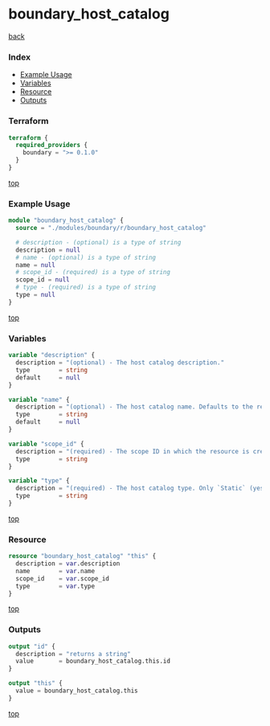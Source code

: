 # boundary_host_catalog

[back](../boundary.md)

### Index

- [Example Usage](#example-usage)
- [Variables](#variables)
- [Resource](#resource)
- [Outputs](#outputs)

### Terraform

```terraform
terraform {
  required_providers {
    boundary = ">= 0.1.0"
  }
}
```

[top](#index)

### Example Usage

```terraform
module "boundary_host_catalog" {
  source = "./modules/boundary/r/boundary_host_catalog"

  # description - (optional) is a type of string
  description = null
  # name - (optional) is a type of string
  name = null
  # scope_id - (required) is a type of string
  scope_id = null
  # type - (required) is a type of string
  type = null
}
```

[top](#index)

### Variables

```terraform
variable "description" {
  description = "(optional) - The host catalog description."
  type        = string
  default     = null
}

variable "name" {
  description = "(optional) - The host catalog name. Defaults to the resource name."
  type        = string
  default     = null
}

variable "scope_id" {
  description = "(required) - The scope ID in which the resource is created."
  type        = string
}

variable "type" {
  description = "(required) - The host catalog type. Only `Static` (yes, title case) is supported."
  type        = string
}
```

[top](#index)

### Resource

```terraform
resource "boundary_host_catalog" "this" {
  description = var.description
  name        = var.name
  scope_id    = var.scope_id
  type        = var.type
}
```

[top](#index)

### Outputs

```terraform
output "id" {
  description = "returns a string"
  value       = boundary_host_catalog.this.id
}

output "this" {
  value = boundary_host_catalog.this
}
```

[top](#index)